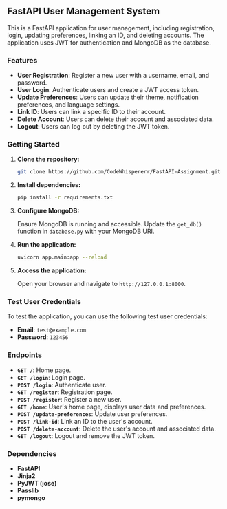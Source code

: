## FastAPI User Management System

This is a FastAPI application for user management, including registration, login, updating preferences, linking an ID, and deleting accounts. The application uses JWT for authentication and MongoDB as the database.

### Features

- **User Registration**: Register a new user with a username, email, and password.
- **User Login**: Authenticate users and create a JWT access token.
- **Update Preferences**: Users can update their theme, notification preferences, and language settings.
- **Link ID**: Users can link a specific ID to their account.
- **Delete Account**: Users can delete their account and associated data.
- **Logout**: Users can log out by deleting the JWT token.

### Getting Started

1. **Clone the repository:**

   ```bash
   git clone https://github.com/CodeWhispererr/FastAPI-Assignment.git
   ```

2. **Install dependencies:**

   ```bash
   pip install -r requirements.txt
   ```

3. **Configure MongoDB:**

   Ensure MongoDB is running and accessible. Update the `get_db()` function in `database.py` with your MongoDB URI.

4. **Run the application:**

   ```bash
   uvicorn app.main:app --reload
   ```

5. **Access the application:**

   Open your browser and navigate to `http://127.0.0.1:8000`.

### Test User Credentials

To test the application, you can use the following test user credentials:

- **Email**: `test@example.com`
- **Password**: `123456`

### Endpoints

- **`GET /`**: Home page.
- **`GET /login`**: Login page.
- **`POST /login`**: Authenticate user.
- **`GET /register`**: Registration page.
- **`POST /register`**: Register a new user.
- **`GET /home`**: User's home page, displays user data and preferences.
- **`POST /update-preferences`**: Update user preferences.
- **`POST /link-id`**: Link an ID to the user's account.
- **`POST /delete-account`**: Delete the user's account and associated data.
- **`GET /logout`**: Logout and remove the JWT token.

### Dependencies

- **FastAPI**
- **Jinja2**
- **PyJWT (jose)**
- **Passlib**
- **pymongo**
